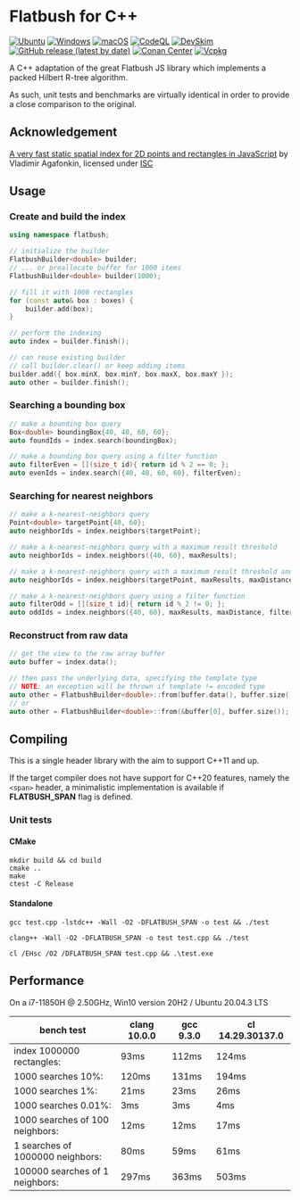 # Flatbush for C++

[![Ubuntu](https://github.com/chusitoo/flatbush/actions/workflows/ubuntu.yml/badge.svg)](https://github.com/chusitoo/flatbush/actions/workflows/ubuntu.yml) [![Windows](https://github.com/chusitoo/flatbush/actions/workflows/windows.yml/badge.svg)](https://github.com/chusitoo/flatbush/actions/workflows/windows.yml) [![macOS](https://github.com/chusitoo/flatbush/actions/workflows/macos.yml/badge.svg)](https://github.com/chusitoo/flatbush/actions/workflows/macos.yml) [![CodeQL](https://github.com/chusitoo/flatbush/actions/workflows/codeql.yml/badge.svg)](https://github.com/chusitoo/flatbush/actions/workflows/codeql.yml) [![DevSkim](https://github.com/chusitoo/flatbush/actions/workflows/devskim.yml/badge.svg)](https://github.com/chusitoo/flatbush/actions/workflows/devskim.yml) [![GitHub release (latest by date)](https://img.shields.io/github/v/release/chusitoo/flatbush)](https://github.com/chusitoo/flatbush/releases/latest) [![Conan Center](https://img.shields.io/conan/v/flatbush)](https://conan.io/center/flatbush) [![Vcpkg](https://img.shields.io/vcpkg/v/flatbush)](https://github.com/microsoft/vcpkg/tree/master/ports/flatbush)

A C++ adaptation of the great Flatbush JS library which implements a packed Hilbert R-tree algorithm.

As such, unit tests and benchmarks are virtually identical in order to provide a close comparison to the original.

## Acknowledgement

[A very fast static spatial index for 2D points and rectangles in JavaScript](https://github.com/mourner/flatbush) by Vladimir Agafonkin, licensed under [ISC](https://github.com/mourner/flatbush/blob/master/LICENSE)

## Usage

### Create and build the index

```cpp
using namespace flatbush;

// initialize the builder
FlatbushBuilder<double> builder;
// ... or preallocate buffer for 1000 items 
FlatbushBuilder<double> builder(1000);

// fill it with 1000 rectangles
for (const auto& box : boxes) {
    builder.add(box);
}

// perform the indexing
auto index = builder.finish();

// can reuse existing builder
// call builder.clear() or keep adding items
builder.add({ box.minX, box.minY, box.maxX, box.maxY });
auto other = builder.finish();
```

### Searching a bounding box

```cpp
// make a bounding box query
Box<double> boundingBox{40, 40, 60, 60};
auto foundIds = index.search(boundingBox);

// make a bounding box query using a filter function 
auto filterEven = [](size_t id){ return id % 2 == 0; };
auto evenIds = index.search({40, 40, 60, 60}, filterEven);
```

### Searching for nearest neighbors

```cpp
// make a k-nearest-neighbors query
Point<double> targetPoint{40, 60};
auto neighborIds = index.neighbors(targetPoint);

// make a k-nearest-neighbors query with a maximum result threshold
auto neighborIds = index.neighbors({40, 60}, maxResults);

// make a k-nearest-neighbors query with a maximum result threshold and limit the distance 
auto neighborIds = index.neighbors(targetPoint, maxResults, maxDistance);

// make a k-nearest-neighbors query using a filter function
auto filterOdd = [](size_t id){ return id % 2 != 0; };
auto oddIds = index.neighbors({40, 60}, maxResults, maxDistance, filterOdd);
```

### Reconstruct from raw data

```cpp
// get the view to the raw array buffer
auto buffer = index.data();

// then pass the underlying data, specifying the template type
// NOTE: an exception will be thrown if template != encoded type
auto other = FlatbushBuilder<double>::from(buffer.data(), buffer.size());
// or
auto other = FlatbushBuilder<double>::from(&buffer[0], buffer.size());
```

## Compiling
This is a single header library with the aim to support C++11 and up.

If the target compiler does not have support for C++20 features, namely the ```<span>``` header, a minimalistic implementation is available if **FLATBUSH_SPAN** flag is defined.

### Unit tests
    
#### CMake
```shell
mkdir build && cd build
cmake ..
make
ctest -C Release
``` 

#### Standalone
```shell
gcc test.cpp -lstdc++ -Wall -O2 -DFLATBUSH_SPAN -o test && ./test
```

```shell
clang++ -Wall -O2 -DFLATBUSH_SPAN -o test test.cpp && ./test
```

```shell
cl /EHsc /O2 /DFLATBUSH_SPAN test.cpp && .\test.exe
```

## Performance

On a i7-11850H @ 2.50GHz, Win10 version 20H2 / Ubuntu 20.04.3 LTS

bench test | clang 10.0.0 | gcc 9.3.0 | cl 14.29.30137.0
--- | --- | --- | ---
index 1000000 rectangles: | 93ms | 112ms | 124ms
1000 searches 10%: | 120ms | 131ms | 194ms
1000 searches 1%: | 21ms | 23ms | 26ms
1000 searches 0.01%: | 3ms | 3ms | 4ms
1000 searches of 100 neighbors: | 12ms | 12ms | 17ms
1 searches of 1000000 neighbors: | 80ms | 59ms | 61ms
100000 searches of 1 neighbors: | 297ms | 363ms | 503ms
